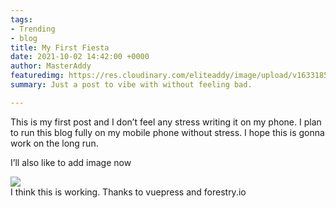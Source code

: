 ```yaml
---
tags:
- Trending
- blog
title: My First Fiesta
date: 2021-10-02 14:42:00 +0000
author: MasterAddy
featuredimg: https://res.cloudinary.com/eliteaddy/image/upload/v1633185256/medash/6F4147E5-90C8-4188-93E3-A13E4E850531_er83hr.jpg
summary: Just a post to vibe with without feeling bad.

---
```

This is my first post and I don’t feel any stress writing it on my phone. I plan to run this blog fully on my mobile phone without stress. I hope this is gonna work on the long run.

I’ll also like to add image now

![](https://res.cloudinary.com/eliteaddy/image/upload/v1633184171/medash/a1_gxfvmg.png)  
I think this is working. Thanks to vuepress and forestry.io